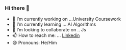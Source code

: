 ### Hi there 👋

- 🔭 I’m currently working on ...University Coursework
- 🌱 I’m currently learning ... AI Algorithms 
- 👯 I’m looking to collaborate on .. Js
- 📫 How to reach me: ... [Linkedin](https://www.linkedin.com/in/richard-guaman/)
- 😄 Pronouns: He/Him

